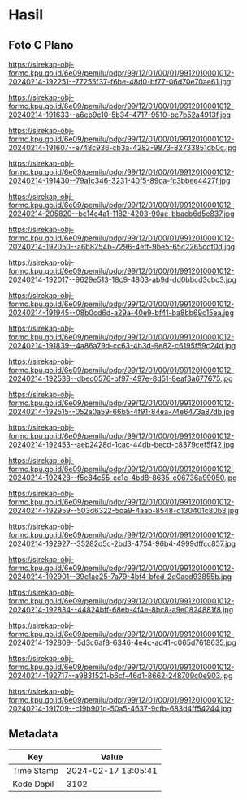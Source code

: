 # Hasil

## Foto C Plano

https://sirekap-obj-formc.kpu.go.id/6e09/pemilu/pdpr/99/12/01/00/01/9912010001012-20240214-192251--77255f37-f6be-48d0-bf77-06d70e70ae61.jpg

https://sirekap-obj-formc.kpu.go.id/6e09/pemilu/pdpr/99/12/01/00/01/9912010001012-20240214-191633--a6eb9c10-5b34-4717-9510-bc7b52a4913f.jpg

https://sirekap-obj-formc.kpu.go.id/6e09/pemilu/pdpr/99/12/01/00/01/9912010001012-20240214-191607--e748c936-cb3a-4282-9873-82733851db0c.jpg

https://sirekap-obj-formc.kpu.go.id/6e09/pemilu/pdpr/99/12/01/00/01/9912010001012-20240214-191430--79a1c346-3231-40f5-89ca-fc3bbee4427f.jpg

https://sirekap-obj-formc.kpu.go.id/6e09/pemilu/pdpr/99/12/01/00/01/9912010001012-20240214-205820--bc14c4a1-1182-4203-90ae-bbacb6d5e837.jpg

https://sirekap-obj-formc.kpu.go.id/6e09/pemilu/pdpr/99/12/01/00/01/9912010001012-20240214-192050--a6b8254b-7296-4eff-9be5-65c2265cdf0d.jpg

https://sirekap-obj-formc.kpu.go.id/6e09/pemilu/pdpr/99/12/01/00/01/9912010001012-20240214-192017--9629e513-18c9-4803-ab9d-dd0bbcd3cbc3.jpg

https://sirekap-obj-formc.kpu.go.id/6e09/pemilu/pdpr/99/12/01/00/01/9912010001012-20240214-191945--08b0cd6d-a29a-40e9-bf41-ba8bb69c15ea.jpg

https://sirekap-obj-formc.kpu.go.id/6e09/pemilu/pdpr/99/12/01/00/01/9912010001012-20240214-191839--4a86a79d-cc63-4b3d-9e82-c6195f59c24d.jpg

https://sirekap-obj-formc.kpu.go.id/6e09/pemilu/pdpr/99/12/01/00/01/9912010001012-20240214-192538--dbec0576-bf97-497e-8d51-8eaf3a677675.jpg

https://sirekap-obj-formc.kpu.go.id/6e09/pemilu/pdpr/99/12/01/00/01/9912010001012-20240214-192515--052a0a59-66b5-4f91-84ea-74e6473a87db.jpg

https://sirekap-obj-formc.kpu.go.id/6e09/pemilu/pdpr/99/12/01/00/01/9912010001012-20240214-192453--aeb2428d-1cac-44db-becd-c8379cef5f42.jpg

https://sirekap-obj-formc.kpu.go.id/6e09/pemilu/pdpr/99/12/01/00/01/9912010001012-20240214-192428--f5e84e55-cc1e-4bd8-8635-c06736a99050.jpg

https://sirekap-obj-formc.kpu.go.id/6e09/pemilu/pdpr/99/12/01/00/01/9912010001012-20240214-192959--503d6322-5da9-4aab-8548-d130401c80b3.jpg

https://sirekap-obj-formc.kpu.go.id/6e09/pemilu/pdpr/99/12/01/00/01/9912010001012-20240214-192927--35282d5c-2bd3-4754-96b4-4999dffcc857.jpg

https://sirekap-obj-formc.kpu.go.id/6e09/pemilu/pdpr/99/12/01/00/01/9912010001012-20240214-192901--39c1ac25-7a79-4bf4-bfcd-2d0aed93855b.jpg

https://sirekap-obj-formc.kpu.go.id/6e09/pemilu/pdpr/99/12/01/00/01/9912010001012-20240214-192834--44824bff-68eb-4f4e-8bc8-a9e0824881f8.jpg

https://sirekap-obj-formc.kpu.go.id/6e09/pemilu/pdpr/99/12/01/00/01/9912010001012-20240214-192809--5d3c6af8-6346-4e4c-ad41-c065d7618635.jpg

https://sirekap-obj-formc.kpu.go.id/6e09/pemilu/pdpr/99/12/01/00/01/9912010001012-20240214-192717--a9831521-b6cf-46d1-8662-248709c0e903.jpg

https://sirekap-obj-formc.kpu.go.id/6e09/pemilu/pdpr/99/12/01/00/01/9912010001012-20240214-191709--c19b901d-50a5-4637-9cfb-683d4ff54244.jpg


## Metadata

| Key        | Value               |
| ---------- | ------------------- |
| Time Stamp | 2024-02-17 13:05:41 |
| Kode Dapil | 3102                |



